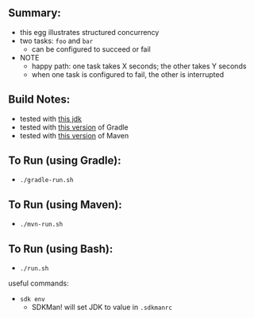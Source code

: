 
Summary:
---------

* this egg illustrates structured concurrency
* two tasks: `foo` and `bar`
    - can be configured to succeed or fail
* NOTE
    - happy path: one task takes X seconds; the other takes Y seconds
    - when one task is configured to fail, the other is interrupted

Build Notes:
------------

* tested with [this jdk](../JDK.version.md)
* tested with [this version](../Gradle.version.md) of Gradle 
* tested with [this version](../Maven.version.md) of Maven 

To Run (using Gradle):
---------------------

* `./gradle-run.sh`

To Run (using Maven):
---------------------

* `./mvn-run.sh`

To Run (using Bash):
----------------------

* `./run.sh`

useful commands:

* `sdk env`
    - SDKMan! will set JDK to value in `.sdkmanrc`

